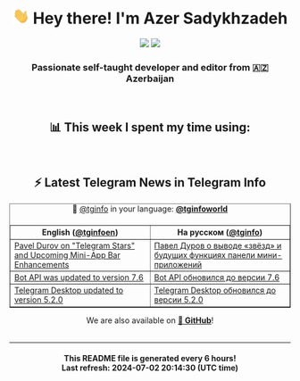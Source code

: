 <div align="center">
	<div>
		<h1>
      <img src="./assets/hi.gif" width="30px"> Hey there! I'm Azer Sadykhzadeh
    </h1>
    <img height="18" src="https://komarev.com/ghpvc/?username=sadykhzadeh&label=Views&color=2081c1&style=flat-square" />
		<a href="https://wakatime.com/Azer"> <img height="18" src="https://wakatime.com/badge/user/f80ae27a-c328-426f-a381-bc84136e2dd6.svg" /> </a>
    <h3>
      Passionate self-taught developer and editor from 🇦🇿 Azerbaijan
    </h3>
  </div>
  <br>

<h2>📊 This week I spent my time using:</h2>

<!--START_SECTION:waka-->
<!--END_SECTION:waka-->

<br>

<h2>⚡️ Latest Telegram News in Telegram Info</h2>
  <table border>
		<tr>
			<th width="50%">English (<a href="https://t.me/tginfoen">@tginfoen</a>)</th>
			<th>На русском (<a href="https://t.me/tginfo">@tginfo</a>)</th>
		</tr>
		<caption>🚩 <a href="https://t.me/tginfo">@tginfo</a> in your language: <a href="https://t.me/tginfoworld"><b>@tginfoworld</b></a><caption/>
  <tr><td><a href="https://t.me/tginfoen/1937">Pavel Durov on "Telegram Stars" and Upcoming Mini-App Bar Enhancements</a></td>
    <td><a href="https://t.me/tginfo/4050">Павел Дуров о выводе «звёзд» и будущих функциях панели мини-приложений </a></td></tr><tr><td><a href="https://t.me/tginfoen/1936">Bot API was updated to version 7.6</a></td>
    <td><a href="https://t.me/tginfo/4049">Bot API обновился до версии 7.6</a></td></tr><tr><td><a href="https://t.me/tginfoen/1935">Telegram Desktop updated to version 5.2.0</a></td>
    <td><a href="https://t.me/tginfo/4048">Telegram Desktop обновился до версии 5.2.0</a></td></tr>
</table>
We are also available on <a href="https://github.com/tginfo"><b>🐙 GitHub</b></a>!
</div>

<br>
<hr>
<h4 align="center">This README file is generated <b>every 6 hours</b>!</br>Last refresh: <b>2024-07-02 20:14:30 (UTC time)</b></h4>
